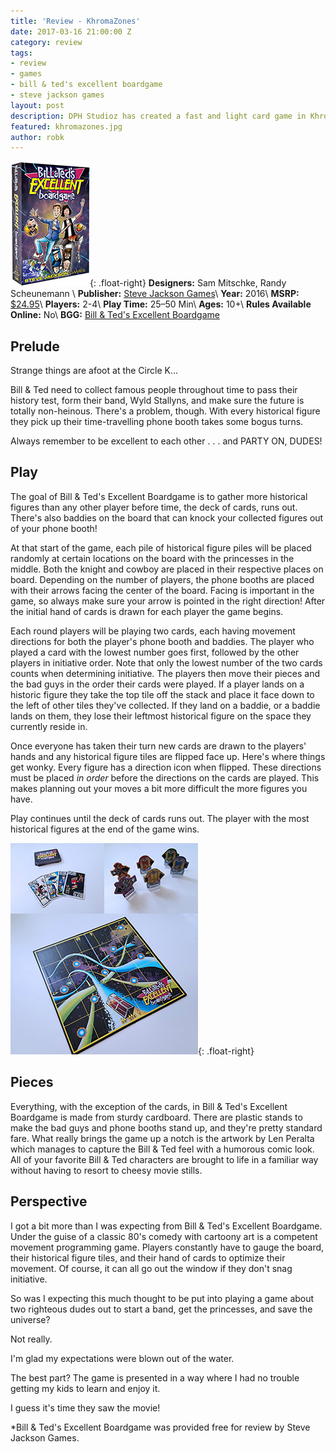 ```yaml
---
title: 'Review - KhromaZones'
date: 2017-03-16 21:00:00 Z
category: review
tags:
- review
- games
- bill & ted's excellent boardgame
- steve jackson games
layout: post
description: DPH Studioz has created a fast and light card game in KhromaZones.
featured: khromazones.jpg
author: robk
---
```


![Stratos](/images/billted/cover.jpg){: .float-right}
**Designers:**  Sam Mitschke, Randy Scheunemann \\
**Publisher:** [Steve Jackson Games](http://www.sjgames.com/billandted/)\\
**Year:** 2016\\
**MSRP:** [$24.95](http://www.warehouse23.com/products/bill-and-teds-excellent-boardgame)\\
**Players:** 2-4\\
**Play Time:** 25–50 Min\\
**Ages:** 10+\\
**Rules Available Online:** No\\
**BGG:** [Bill & Ted's Excellent Boardgame](https://boardgamegeek.com/boardgame/189166/bill-teds-excellent-boardgame)

<h2>Prelude</h2>

Strange things are afoot at the Circle K...

Bill & Ted need to collect famous people throughout time to pass their history test, form their band, Wyld Stallyns, and make sure the future is totally non-heinous. There's a problem, though. With every historical figure they pick up their time-travelling phone booth takes some bogus turns.

Always remember to be excellent to each other . . . and PARTY ON, DUDES!

<h2>Play</h2>

The goal of Bill & Ted's Excellent Boardgame is to gather more historical figures than any other player before time, the deck of cards, runs out. There's also baddies on the board that can knock your collected figures out of your phone booth!

At that start of the game, each pile of historical figure piles will be placed randomly at certain locations on the board with the princesses in the middle. Both the knight and cowboy are placed in their respective places on board. Depending on the number of players, the phone booths are placed with their arrows facing the center of the board. Facing is important in the game, so always make sure your arrow is pointed in the right direction! After the initial hand of cards is drawn for each player the game begins.

Each round players will be playing two cards, each having movement directions for both the player's phone booth and baddies. The player who played a card with the lowest number goes first, followed by the other players in initiative order. Note that only the lowest number of the two cards counts when determining initiative. The players then move their pieces and the bad guys in the order their cards were played. If a player lands on a historic figure they take the top tile off the stack and place it face down to the left of other tiles they've collected. If they land on a baddie, or a baddie lands on them, they lose their leftmost historical figure on the space they currently reside in.

Once everyone has taken their turn new cards are drawn to the players' hands and any historical figure tiles are flipped face up. Here's where things get wonky. Every figure has a direction icon when flipped. These directions must be placed *in order* before the directions on the cards are played. This makes planning out your moves a bit more difficult the more figures you have.

Play continues until the deck of cards runs out. The player with the most historical figures at the end of the game wins.

![Bill & Ted Pieces](/images/billted/billtedcollage.jpg){: .float-right}<h2>Pieces</h2>

Everything, with the exception of the cards, in Bill & Ted's Excellent Boardgame is made from sturdy cardboard. There are plastic stands to make the bad guys and phone booths stand up, and they're pretty standard fare. What really brings the game up a notch is the artwork by Len Peralta which manages to capture the Bill & Ted feel with a humorous comic look. All of your favorite Bill & Ted characters are brought to life in a familiar way without having to resort to cheesy movie stills.

<h2>Perspective</h2>

I got a bit more than I was expecting from Bill & Ted's Excellent Boardgame. Under the guise of a classic 80's comedy with cartoony art is a competent movement programming game. Players constantly have to gauge the board, their historical figure tiles, and their hand of cards to optimize their movement. Of course, it can all go out the window if they don't snag initiative.

So was I expecting this much thought to be put into playing a game about two righteous dudes out to start a band, get the princesses, and save the universe?

Not really.

I'm glad my expectations were blown out of the water.

The best part? The game is presented in a way where I had no trouble getting my kids to learn and enjoy it.

I guess it's time they saw the movie!

*Bill & Ted's Excellent Boardgame was provided free for review by Steve Jackson Games.
